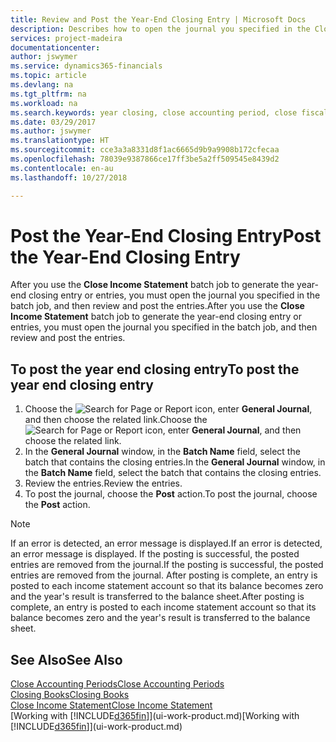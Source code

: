 ```yaml
---
title: Review and Post the Year-End Closing Entry | Microsoft Docs
description: Describes how to open the journal you specified in the Close Income Statement batch job, and then review and post the year-end closing entry.
services: project-madeira
documentationcenter: 
author: jswymer
ms.service: dynamics365-financials
ms.topic: article
ms.devlang: na
ms.tgt_pltfrm: na
ms.workload: na
ms.search.keywords: year closing, close accounting period, close fiscal year, bank account detailed trial balance
ms.date: 03/29/2017
ms.author: jswymer
ms.translationtype: HT
ms.sourcegitcommit: cce3a3a8331d8f1ac6665d9b9a9908b172cfecaa
ms.openlocfilehash: 78039e9387866ce17ff3be5a2ff509545e8439d2
ms.contentlocale: en-au
ms.lasthandoff: 10/27/2018

---
```

# <a name="post-the-year-end-closing-entry"></a><span data-ttu-id="c87c8-103">Post the Year-End Closing Entry</span><span class="sxs-lookup"><span data-stu-id="c87c8-103">Post the Year-End Closing Entry</span></span>
<span data-ttu-id="c87c8-104">After you use the **Close Income Statement** batch job to generate the year-end closing entry or entries, you must open the journal you specified in the batch job, and then review and post the entries.</span><span class="sxs-lookup"><span data-stu-id="c87c8-104">After you use the **Close Income Statement** batch job to generate the year-end closing entry or entries, you must open the journal you specified in the batch job, and then review and post the entries.</span></span>

## <a name="to-post-the-year-end-closing-entry"></a><span data-ttu-id="c87c8-105">To post the year end closing entry</span><span class="sxs-lookup"><span data-stu-id="c87c8-105">To post the year end closing entry</span></span>
1. <span data-ttu-id="c87c8-106">Choose the ![Search for Page or Report](media/ui-search/search_small.png "Search for Page or Report icon") icon, enter **General Journal**, and then choose the related link.</span><span class="sxs-lookup"><span data-stu-id="c87c8-106">Choose the ![Search for Page or Report](media/ui-search/search_small.png "Search for Page or Report icon") icon, enter **General Journal**, and then choose the related link.</span></span>
2. <span data-ttu-id="c87c8-107">In the **General Journal** window, in the **Batch Name** field, select the batch that contains the closing entries.</span><span class="sxs-lookup"><span data-stu-id="c87c8-107">In the **General Journal** window, in the **Batch Name** field, select the batch that contains the closing entries.</span></span>
3. <span data-ttu-id="c87c8-108">Review the entries.</span><span class="sxs-lookup"><span data-stu-id="c87c8-108">Review the entries.</span></span>
4. <span data-ttu-id="c87c8-109">To post the journal, choose the **Post** action.</span><span class="sxs-lookup"><span data-stu-id="c87c8-109">To post the journal, choose the **Post** action.</span></span>

> [!NOTE]  
>   <span data-ttu-id="c87c8-110">If an error is detected, an error message is displayed.</span><span class="sxs-lookup"><span data-stu-id="c87c8-110">If an error is detected, an error message is displayed.</span></span> <span data-ttu-id="c87c8-111">If the posting is successful, the posted entries are removed from the journal.</span><span class="sxs-lookup"><span data-stu-id="c87c8-111">If the posting is successful, the posted entries are removed from the journal.</span></span> <span data-ttu-id="c87c8-112">After posting is complete, an entry is posted to each income statement account so that its balance becomes zero and the year's result is transferred to the balance sheet.</span><span class="sxs-lookup"><span data-stu-id="c87c8-112">After posting is complete, an entry is posted to each income statement account so that its balance becomes zero and the year's result is transferred to the balance sheet.</span></span>

## <a name="see-also"></a><span data-ttu-id="c87c8-113">See Also</span><span class="sxs-lookup"><span data-stu-id="c87c8-113">See Also</span></span>
[<span data-ttu-id="c87c8-114">Close Accounting Periods</span><span class="sxs-lookup"><span data-stu-id="c87c8-114">Close Accounting Periods</span></span>](year-close-account-periods.md)  
[<span data-ttu-id="c87c8-115">Closing Books</span><span class="sxs-lookup"><span data-stu-id="c87c8-115">Closing Books</span></span>](year-close-books.md)  
[<span data-ttu-id="c87c8-116">Close Income Statement</span><span class="sxs-lookup"><span data-stu-id="c87c8-116">Close Income Statement</span></span>](year-close-income-statement.md)  
<span data-ttu-id="c87c8-117">[Working with [!INCLUDE[d365fin](includes/d365fin_md.md)]](ui-work-product.md)</span><span class="sxs-lookup"><span data-stu-id="c87c8-117">[Working with [!INCLUDE[d365fin](includes/d365fin_md.md)]](ui-work-product.md)</span></span>

